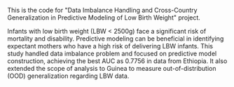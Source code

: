 This is the code for "Data Imbalance Handling and Cross-Country Generalization in Predictive Modeling of Low Birth Weight" project.

Infants with low birth weight (LBW < 2500g) face a significant risk of mortality and disability. Predictive modeling can be beneficial in identifying expectant mothers who have a high risk of delivering LBW infants. This study handled data imbalance problem and focused on predictive model construction, achieving the best AUC as 0.7756 in data from Ethiopia. It also extended the scope of analysis to Guinea to measure out-of-distribution (OOD) generalization regarding LBW data.
